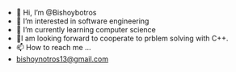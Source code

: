 - 👋 Hi, I’m @Bishoybotros
- 👀 I’m interested in software engineering
- 🌱 I’m currently learning computer science
- 💞️I am looking forward to cooperate to prblem solving with C++.
- 📫 How to reach me ...
- bishoynotros13@gmail.com
<!---
Bishoybotros/Bishoybotros is a ✨ special ✨ repository because its `README.md` (this file) appears on your GitHub profile.
You can click the Preview link to take a look at your changes.
--->
